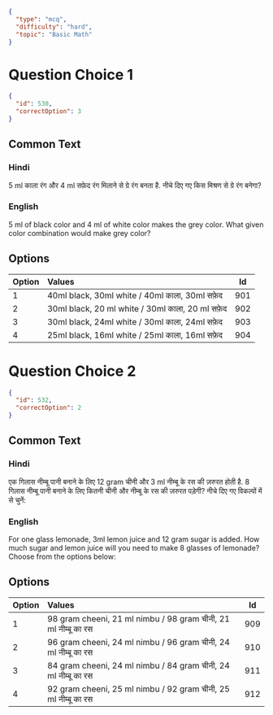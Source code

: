 ```json
{
  "type": "mcq",
  "difficulty": "hard",
  "topic": "Basic Math"
}
```

# Question Choice 1
```json
{
  "id": 530,
  "correctOption": 3
}
```

## Common Text

### Hindi
5 ml काला रंग और 4 ml सफ़ेद रंग मिलाने से ग्रे रंग बनता है. नीचे दिए गए किस मिश्रण से ग्रे रंग बनेगा?

### English
5 ml of black color and 4 ml of white color makes the grey color. What given color combination would make grey color?


## Options
| Option | Values                  |Id     |
|:-------|:------------------------|:-----:|
| 1      | 40ml black, 30ml white   /  40ml काला, 30ml सफ़ेद  |901   |
| 2      | 30ml black, 20 ml white  /  30ml काला, 20 ml सफ़ेद |902   |
| 3      | 30ml black, 24ml white   /  30ml काला, 24ml सफ़ेद  |903   |
| 4      | 25ml black, 16ml white   /  25ml काला, 16ml सफ़ेद  |904   |

# Question Choice 2
```json
{
  "id": 532,
  "correctOption": 2
}
```
## Common Text

### Hindi
एक गिलास नीम्बू पानी बनाने के लिए 12 gram चीनी और 3 ml नीम्बू के रस की ज़रुरत होती है. 8 गिलास नीम्बू पानी बनाने के लिए कितनी चीनी और नीम्बू के रस की ज़रुरत पड़ेगी? नीचे दिए गए विकल्पों में से चुनें:

### English
For one glass lemonade, 3ml lemon juice and 12 gram sugar is added. How much sugar and lemon juice will you need to make 8 glasses of lemonade? Choose from the options below:

## Options
| Option | Values                      |Id     |
|:-------|:----------------------------|:-----:|
| 1      | 98 gram cheeni, 21 ml nimbu  /  98 gram चीनी, 21 ml नीम्बू का रस |909   |
| 2      | 96 gram cheeni, 24 ml nimbu  /  96 gram चीनी, 24 ml नीम्बू का रस |910   |
| 3      | 84 gram cheeni, 24 ml nimbu  /  84 gram चीनी, 24 ml नीम्बू का रस |911   |
| 4      | 92 gram cheeni, 25 ml nimbu  /  92 gram चीनी, 25 ml नीम्बू का रस |912   |
